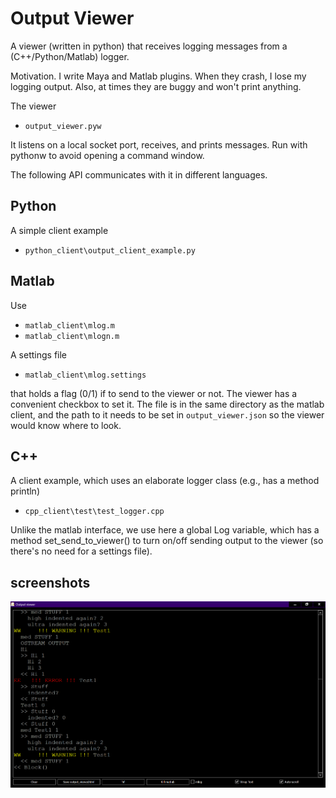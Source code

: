 
# Output Viewer
A viewer (written in python) that receives logging messages from a (C++/Python/Matlab) logger.

Motivation.
I write Maya and Matlab plugins. When they crash, I lose my logging output. Also, at times they are buggy and won't print anything.

The viewer

- `output_viewer.pyw`

It listens on a local socket port, receives, and prints messages.
Run with pythonw to avoid opening a command window.

The following API communicates with it in different languages.

## Python

A simple client example

- `python_client\output_client_example.py`

## Matlab

Use

- `matlab_client\mlog.m`
- `matlab_client\mlogn.m`

A settings file 

- `matlab_client\mlog.settings`

that holds a flag (0/1) if to send to the viewer or not.
The viewer has a convenient checkbox to set it. 
The file is in the same directory as the matlab client, and the path to it needs to be set in `output_viewer.json` so the viewer would know where to look.

## C++

A client example, which uses an elaborate logger class (e.g., has a method println)

- `cpp_client\test\test_logger.cpp`

Unlike the matlab interface, we use here a global Log variable, which has a method set_send_to_viewer() to turn on/off sending output to the viewer (so there's no need for a settings file). 

## screenshots
![img](https://github.com/zoharl3/output_viewer/blob/main/screenshots/screenshot.png?raw=true)

